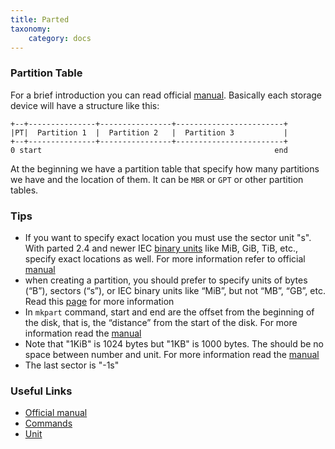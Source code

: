 ```yaml
---
title: Parted
taxonomy:
    category: docs
---
```


### Partition Table

For a brief introduction you can read official [manual](https://www.gnu.org/software/parted/manual/html_node/Partitioning.html). Basically each storage device will have a structure like this:

```
+--+---------------+----------------+------------------------+
|PT|  Partition 1  |  Partition 2   |  Partition 3           |
+--+---------------+----------------+------------------------+
0 start                                                    end
```

At the beginning we have a partition table that specify how many partitions we have and the location of them. It can be `MBR` or `GPT` or other partition tables.

### Tips

* If you want to specify exact location you must use the sector unit "s". With parted 2.4 and newer IEC [binary units](https://en.wikipedia.org/wiki/Binary_prefix) like MiB, GiB, TiB, etc., specify exact locations as well. For more information refer to official [manual](https://www.gnu.org/software/parted/manual/html_node/Running-Parted.html)
* when creating a partition, you should prefer to specify units of bytes (“B”), sectors (“s”), or IEC binary units like “MiB”, but not “MB”, “GB”, etc. Read this [page](https://www.gnu.org/software/parted/manual/html_node/unit.html) for more information
* In `mkpart` command, start and end are the offset from the beginning of the disk, that is, the “distance” from the start of the disk. For more information read the [manual](https://www.gnu.org/software/parted/manual/html_node/mkpart.html)
* Note that "1KiB" is 1024 bytes but "1KB" is 1000 bytes. The should be no space between number and unit. For more information read the [manual](https://www.gnu.org/software/parted/manual/html_node/unit.html)
* The last sector is "-1s"

### Useful Links

* [Official manual](https://www.gnu.org/software/parted/manual/)
* [Commands](https://www.gnu.org/software/parted/manual/html_node/Command-explanations.html)
* [Unit](https://www.gnu.org/software/parted/manual/html_node/unit.html)

